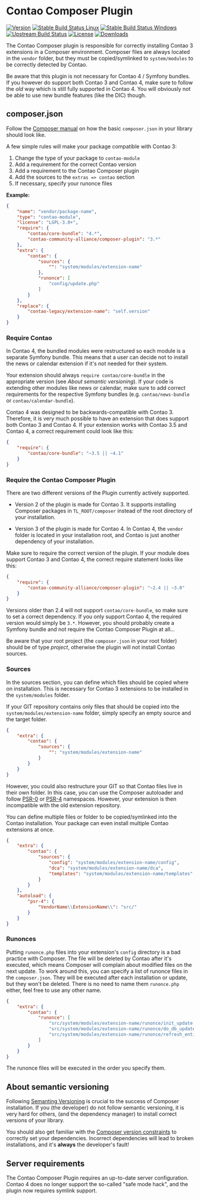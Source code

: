 
# Contao Composer Plugin

[![Version](http://img.shields.io/packagist/v/contao-community-alliance/composer-plugin.svg?style=flat-square)](https://packagist.org/packages/contao-community-alliance/composer-plugin)
[![Stable Build Status Linux](http://img.shields.io/travis/contao-community-alliance/composer-plugin/master.svg?style=flat-square&label=stable%20build)](https://travis-ci.org/contao-community-alliance/composer-plugin)
[![Stable Build Status Windows](https://img.shields.io/appveyor/ci/contaocommunityalliance/composer-plugin/master.svg?style=flat-square&label=stable%20build%20%28Windows%29)](https://ci.appveyor.com/project/contaocommunityalliance/composer-plugin)
[![Upstream Build Status](http://img.shields.io/travis/contao-community-alliance/composer-plugin/develop.svg?style=flat-square&label=dev%20build)](https://travis-ci.org/contao-community-alliance/composer-plugin)
[![License](http://img.shields.io/packagist/l/contao-community-alliance/composer-plugin.svg?style=flat-square)](http://spdx.org/licenses/LGPL-3.0+)
[![Downloads](http://img.shields.io/packagist/dt/contao-community-alliance/composer-plugin.svg?style=flat-square)](https://packagist.org/packages/contao-community-alliance/composer-plugin)

The Contao Composer plugin is responsible for correctly installing Contao 3 extensions in a Composer environment.
Composer files are always located in the `vendor` folder, but they must be copied/symlinked to `system/modules`
to be correctly detected by Contao.

Be aware that this plugin is not necessary for Contao 4 / Symfony bundles. If you however do support both Contao 3
and Contao 4, make sure to follow the *old* way which is still fully supported in Contao 4. You will obviously
not be able to use new bundle features (like the DIC) though.


## composer.json

Follow the [Composer manual][composer_libraries] on how the basic `composer.json` in your library should look like.

A few simple rules will make your package compatible with Contao 3:

 1. Change the type of your package to `contao-module`
 2. Add a requirement for the correct Contao version
 3. Add a requirement to the Contao Composer plugin
 4. Add the sources to the `extras => contao` section
 5. If necessary, specify your runonce files
 
**Example:**

```json
{
    "name": "vendor/package-name", 
    "type": "contao-module",
    "license": "LGPL-3.0+",
    "require": {
        "contao/core-bundle": "4.*",
        "contao-community-alliance/composer-plugin": "3.*"
    },
    "extra": {
        "contao": {
            "sources": {
                "": "system/modules/extension-name"
            },
            "runonce": [
                "config/update.php"
            ]
        }
    },
    "replace": {
        "contao-legacy/extension-name": "self.version"
    }
}
```


### Require Contao

In Contao 4, the bundled modules were restructured so each module is a separate Symfony bundle. This means that
 a user can decide not to install the news or calendar extension if it's not needed for their system.

Your extension should always `require contao/core-bundle` in the appropriate version (see *About semantic versioning*).
If your code is extending other modules like news or calendar, make sure to add correct requirements for the 
respective Symfony bundles (e.g. `contao/news-bundle` or `contao/calendar-bundle`).

Contao 4 was designed to be backwards-compatible with Contao 3. Therefore, it is very much possible to have an
extension that does support both Contao 3 and Contao 4. If your extension works with Contao 3.5 and Contao 4, a correct
requirement could look like this:

```json
{
    "require": {
        "contao/core-bundle": "~3.5 || ~4.1"
    }
}
```


### Require the Contao Composer Plugin

There are two different versions of the Plugin currently actively supported.

 - Version 2 of the plugin is made for Contao 3. It supports installing Composer packages in `TL_ROOT/composer`
   instead of the root directory of your installation.
   
 - Version 3 of the plugin is made for Contao 4. In Contao 4, the `vendor` folder is located in your installation
   root, and Contao is just another dependency of your installation.
   
Make sure to require the correct version of the plugin. If your module does support Contao 3 and Contao 4, the correct
require statement looks like this:

```json
{
    "require": {
        "contao-community-alliance/composer-plugin": "~2.4 || ~3.0"
    }
}
```

Versions older than 2.4 will not support `contao/core-bundle`, so make sure to set a correct dependency. If you only
support Contao 4, the required version would simply be `3.*`. However, you should probably create a Symfony bundle
and not require the Contao Composer Plugin at all…

Be aware that your root project (the `composer.json` in your root folder) should be of type *project*, otherwise
the plugin will not install Contao sources.


### Sources

In the sources section, you can define which files should be copied where on installation. This is necessary
for Contao 3 extensions to be installed in the `system/modules` folder.

If your GIT repository contains only files that should be copied into the `system/modules/extension-name` folder,
simply specify an empty source and the target folder.

```json
{
    "extra": {
        "contao": {
            "sources": {
                "": "system/modules/extension-name"
            }
        }
    }
}
```

However, you could also restructure your GIT so that Contao files live in their own folder. In this case,
you can use the Composer autoloader and follow [PSR-0][psr0] or [PSR-4][psr4] namespaces. However, your extension 
is then incompatible with the old extension repository.

You can define multiple files or folder to be copied/symlinked into the Contao installation. Your package
can even install multiple Contao extensions at once.

```json
{
    "extra": {
        "contao": {
            "sources": {
                "config": "system/modules/extension-name/config",
                "dca": "system/modules/extension-name/dca",
                "templates": "system/modules/extension-name/templates"
            }
        }
    },
    "autoload": {
        "psr-4": {
            "VendorName\\ExtensionName\\": "src/"
        }
    }
}
```


### Runonces

Putting `runonce.php` files into your extension's `config` directory is a bad practice with Composer.
The file will be deleted by Contao after it's executed, which means Composer will complain about modified files
on the next update. To work around this, you can specify a list of runonce files in the `composer.json`. 
They will be executed after each installation or update, but they won't be deleted. There is no need to name 
them `runonce.php` either, feel free to use any other name.

```json
{
    "extra": {
        "contao": {
            "runonce": [
                "src/system/modules/extension-name/runonce/init_update.php",
                "src/system/modules/extension-name/runonce/do_db_update.php",
                "src/system/modules/extension-name/runonce/refresh_entities.php"
            ]
        }
    }
}
```

The runonce files will be executed in the order you specify them.


## About semantic versioning

Following [Semanting Versioning][semver] is crucial to the success of Composer installation. If you (the developer)
do not follow semantic versioning, it is very hard for others, (and the dependency manager) to install correct
versions of your library. 

You should also get familiar with the [Composer version constraints][composer_versions] to correctly set your
dependencies. Incorrect dependencies will lead to broken installations, and it's **always** the developer's fault!


## Server requirements

The Contao Composer Plugin requires an up-to-date server configuration. Contao 4 does no longer support the so-called
"safe mode hack", and the plugin now requires symlink support.



[composer_libraries]: https://getcomposer.org/doc/02-libraries.md
[composer_versions]: https://getcomposer.org/doc/articles/versions.md
[semver]: http://semver.org
[psr0]: http://www.php-fig.org/psr/psr-0/
[psr4]: http://www.php-fig.org/psr/psr-4/
